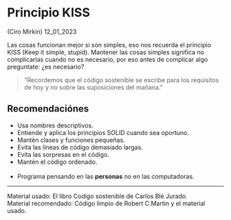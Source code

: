 # Principio KISS
(Ciro Mirkin) 12_01_2023

Las cosas funcionan mejor si son simples, eso nos recuerda el principio KISS (Keep it simple, stupid). Mantener las cosas simples significa no complicarlas cuando no es necesario, por eso antes de complicar algo preguntate: ¿es necesario?

> "Recordemos que el código sostenible se escribe para los requisitos de hoy y no sobre las suposiciones del mañana."

## Recomendaciónes

- Usa nombres descriptivos.
- Entiende y aplica los principios SOLID cuando sea oportuno.
- Mantén clases y funciones pequeñas.
- Evita las líneas de código demasiado largas.
- Evita las sorpresas en el código.
- Mantén el código ordenado.
<br/><br/>
- Programa pensando en las **personas** no en las computadoras.
___

Material usado: El libro Codigo sostenible de Carlos Blé Jurado. 
<br>
Material recomendado: Código limpio de Robert C.Martin y el material usado.